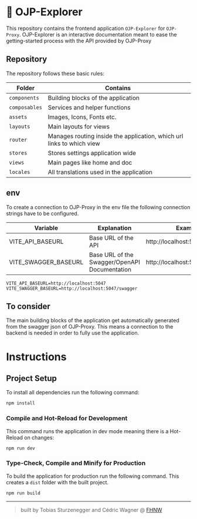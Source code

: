 # 🚂 OJP-Explorer
This repository contains the frontend application `OJP-Explorer` for `OJP-Proxy`. OJP-Explorer is an interactive 
documentation meant to ease the getting-started process with the API provided by OJP-Proxy

## Repository

The repository follows these basic rules: 

| Folder        | Contains                                                              |
|---------------|-----------------------------------------------------------------------|
| `components`  | Building blocks of the application                                    | 
| `composables` | Services and helper functions                                         |
| `assets`      | Images, Icons, Fonts etc.                                             |
| `layouts`     | Main layouts for views                                                |
| `router`      | Manages routing inside the application, which url links to which view |
| `stores`      | Stores settings application wide                                      |
| `views`       | Main pages like home and doc                                          |
| `locales`     | All translations used in the application                              |

## env
To create a connection to OJP-Proxy in the env file the following connection strings have to be configured.

| Variable             | Explanation                                   | Example                       |
|----------------------|-----------------------------------------------|-------------------------------|
| VITE_API_BASEURL     | Base URL of the API                           | http://localhost:5047         | 
| VITE_SWAGGER_BASEURL | Base URL of the Swagger/OpenAPI Documentation | http://localhost:5047/swagger |

```
VITE_API_BASEURL=http://localhost:5047
VITE_SWAGGER_BASEURL=http://localhost:5047/swagger
```

## To consider
The main building blocks of the application get automatically generated from the swagger json of OJP-Proxy. This 
means a connection to the backend is needed in order to fully use the application.

# Instructions

## Project Setup
To install all dependencies run the following command: 

```sh
npm install
```

### Compile and Hot-Reload for Development
This command runs the application in dev mode meaning there is a Hot-Reload on changes:

```sh
npm run dev
```

### Type-Check, Compile and Minify for Production
To build the application for production run the following command.
This creates a `dist` folder with the built project.

```sh
npm run build
```

---
> built by Tobias Sturzenegger and Cédric Wagner @ [FHNW](https://www.fhnw.ch/en/)
